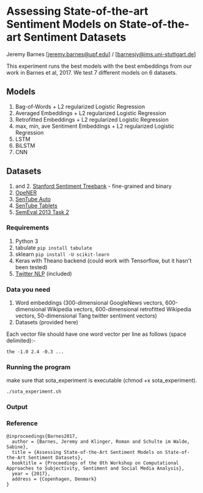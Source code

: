 # Assessing State-of-the-art Sentiment Models on State-of-the-art Sentiment Datasets

Jeremy Barnes [jeremy.barnes@upf.edu] / [barnesjy@ims.uni-stuttgart.de]

This experiment runs the best models with the best embeddings
from our work in Barnes et al, 2017. We test 7 different
models on 6 datasets.

## Models
1. Bag-of-Words + L2 regularized Logistic Regression
2. Averaged Embeddings + L2 regularized Logistic Regression
3. Retrofitted Embeddings + L2 regularized Logistic Regression
4. max, min, ave Sentiment Embeddings + L2 regularized Logistic Regression
5. LSTM
6. BiLSTM
7. CNN

## Datasets
1. and 2. [Stanford Sentiment Treebank](http://aclweb.org/anthology/D/D13/D13-1170.pdf) - fine-grained and binary
3. [OpeNER](http://journal.sepln.org/sepln/ojs/ojs/index.php/pln/article/view/4891)
4. [SenTube Auto](https://ikernels-portal.disi.unitn.it/projects/sentube/)
5. [SenTube Tablets](https://ikernels-portal.disi.unitn.it/projects/sentube/)
6. [SemEval 2013 Task 2](https://www.cs.york.ac.uk/semeval-2013/task2.html)

### Requirements

1. Python 3
2. tabulate ```pip install tabulate```
3. sklearn  ```pip install -U scikit-learn```
4. Keras with Theano backend (could work with Tensorflow, but it hasn't been tested)
5. [Twitter NLP](https://github.com/aritter/twitter_nlp) (included)

### Data you need
1. Word embeddings (300-dimensional GoogleNews vectors, 
		    600-dimensional Wikipedia vectors, 
		    600-dimensional retrofitted Wikipedia vectors,
		     50-dimensional Tang twitter sentiment vectors)
2. Datasets 	   (provided here)

Each vector file should have one word vector per line as follows (space delimited):-

```the -1.0 2.4 -0.3 ...```

### Running the program

make sure that sota_experiment is executable (chmod +x sota_experiment).

```./sota_experiment.sh```

### Output

### Reference

```
@inproceedings{Barnes2017,
  author = {Barnes, Jeremy and Klinger, Roman and Schulte im Walde, Sabine},
  title = {Assessing State-of-the-Art Sentiment Models on State-of-the-Art Sentiment Datasets},
  booktitle = {Proceedings of the 8th Workshop on Computational Approaches to Subjectivity, Sentiment and Social Media Analysis},
  year = {2017},
  address = {Copenhagen, Denmark}
}
```
